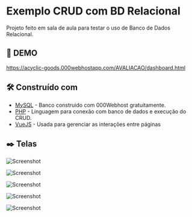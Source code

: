 # Exemplo CRUD com BD Relacional

Projeto feito em sala de aula para testar o uso de Banco de Dados Relacional.

## 🚀 DEMO

https://acyclic-goods.000webhostapp.com/AVALIACAO/dashboard.html

## 🛠️ Construído com

* [MySQL](https://www.000webhost.com/) - Banco construido com 000Webhost gratuitamente.
* [PHP](https://www.php.net/) - Linguagem para conexão com banco de dados e execução do CRUD.
* [VueJS](https://vuejs.org/) - Usada para gerenciar as interações entre páginas

## ✒️ Telas

![Screenshot](Screenshot_1.png)

![Screenshot](Screenshot_2.png)

![Screenshot](Screenshot_3.png)

![Screenshot](Screenshot_4.png)

![Screenshot](Screenshot_5.png)

